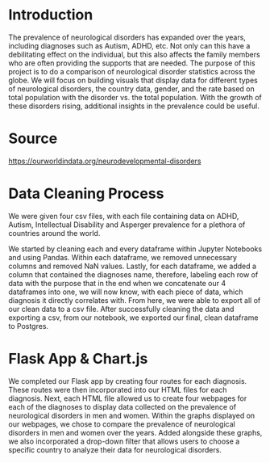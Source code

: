 # Introduction
The prevalence of neurological disorders has expanded over the years, including diagnoses such as Autism, ADHD, etc.  Not only can this have a debilitating effect on the individual, but this also affects the family members who are often providing the supports that are needed.  The purpose of this project is to do a comparison of neurological disorder statistics across the globe.  We will focus on building visuals that display data for different types of neurological disorders, the country data, gender, and the rate based on total population with the disorder vs. the total population.  With the growth of these disorders rising, additional insights in the prevalence could be useful.

# Source
https://ourworldindata.org/neurodevelopmental-disorders

# Data Cleaning Process
We were given four csv files, with each file containing data on ADHD, Autism, Intellectual Disability and Asperger prevalence for a plethora of countries around the world. 

We started by cleaning each and every dataframe within Jupyter Notebooks and using Pandas. Within each dataframe, we removed unnecessary columns and removed NaN values. Lastly, for each dataframe, we added a column that contained the diagnoses name, therefore, labeling each row of data with the purpose that in the end when we concatenate our 4 dataframes into one, we will now know, with each piece of data, which diagnosis it directly correlates with. From here, we were able to export all of our clean data to a csv file. After successfully cleaning the data and exporting a csv, from our notebook, we exported our final, clean dataframe to Postgres.

# Flask App & Chart.js
We completed our Flask app by creating four routes for each diagnosis. These routes were then incorporated into our HTML files for each diagnosis. Next, each HTML file allowed us to create four webpages for each of the diagnoses to display data collected on the prevalence of neurological disorders in men and women. Within the graphs displayed on our webpages, we chose to compare the prevalence of neurological disorders in men and women over the years. Added alongside these graphs, we also incorporated a drop-down filter that allows users to choose a specific country to analyze their data for neurological disorders.  
